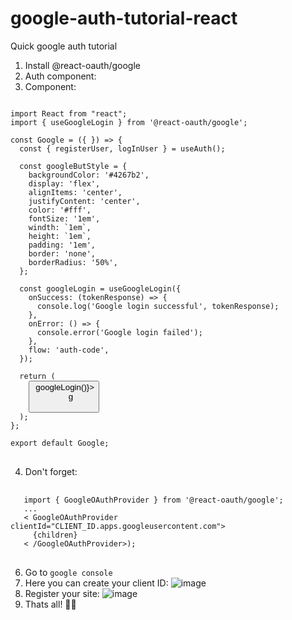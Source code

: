 # google-auth-tutorial-react
Quick google auth tutorial

1. Install @react-oauth/google
2. Auth component:
3. Component:
<pre><code class="language-js">
import React from "react";
import { useGoogleLogin } from '@react-oauth/google';

const Google = ({ }) => {
  const { registerUser, logInUser } = useAuth();

  const googleButStyle = {
    backgroundColor: '#4267b2',
    display: 'flex',
    alignItems: 'center',
    justifyContent: 'center',
    color: '#fff',
    fontSize: '1em',
    windth: `1em`,
    height: `1em`,
    padding: '1em',
    border: 'none',
    borderRadius: '50%',
  };

  const googleLogin = useGoogleLogin({
    onSuccess: (tokenResponse) => {
      console.log('Google login successful', tokenResponse);
    },
    onError: () => {
      console.error('Google login failed');
    },
    flow: 'auth-code',
  });

  return (
    <button
      style={googleButStyle}
      onClick={() => googleLogin()}>
      g
    </button>
  );
};

export default Google; 
</code>
</pre>
4. Don't forget:
 <pre>
 <code class="language-js">
   import { GoogleOAuthProvider } from '@react-oauth/google';
   ...
   < GoogleOAuthProvider clientId="CLIENT_ID.apps.googleusercontent.com">
     {children}
   < /GoogleOAuthProvider>);
</code>
</pre>
6. Go to `google console`
7. Here you can create your client ID: 
 ![image](https://github.com/ElenaGubarenko/google-auth-tutorial-react/assets/61194378/ca4c6255-9658-41b1-bb58-d8f4b0229745)
8. Register your site:
 ![image](https://github.com/ElenaGubarenko/google-auth-tutorial-react/assets/61194378/c75fb793-520c-4283-a91c-85a7ad781f6d)
9. Thats all! 🐱‍👤




